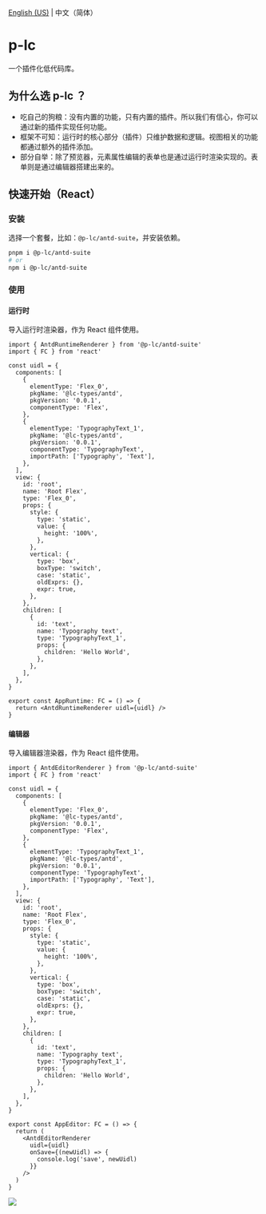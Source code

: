 [English (US)](./readme.md) | 中文（简体）

# p-lc

一个插件化低代码库。

## 为什么选 p-lc ？

- 吃自己的狗粮：没有内置的功能，只有内置的插件。所以我们有信心，你可以通过新的插件实现任何功能。
- 框架不可知：运行时的核心部分（插件）只维护数据和逻辑。视图相关的功能都通过额外的插件添加。
- 部分自举：除了预览器，元素属性编辑的表单也是通过运行时渲染实现的。表单则是通过编辑器搭建出来的。

## 快速开始（React）

### 安装

选择一个套餐，比如：`@p-lc/antd-suite`，并安装依赖。

```sh
pnpm i @p-lc/antd-suite
# or
npm i @p-lc/antd-suite
```

### 使用

#### 运行时

导入运行时渲染器，作为 React 组件使用。

```tsx
import { AntdRuntimeRenderer } from '@p-lc/antd-suite'
import { FC } from 'react'

const uidl = {
  components: [
    {
      elementType: 'Flex_0',
      pkgName: '@lc-types/antd',
      pkgVersion: '0.0.1',
      componentType: 'Flex',
    },
    {
      elementType: 'TypographyText_1',
      pkgName: '@lc-types/antd',
      pkgVersion: '0.0.1',
      componentType: 'TypographyText',
      importPath: ['Typography', 'Text'],
    },
  ],
  view: {
    id: 'root',
    name: 'Root Flex',
    type: 'Flex_0',
    props: {
      style: {
        type: 'static',
        value: {
          height: '100%',
        },
      },
      vertical: {
        type: 'box',
        boxType: 'switch',
        case: 'static',
        oldExprs: {},
        expr: true,
      },
    },
    children: [
      {
        id: 'text',
        name: 'Typography text',
        type: 'TypographyText_1',
        props: {
          children: 'Hello World',
        },
      },
    ],
  },
}

export const AppRuntime: FC = () => {
  return <AntdRuntimeRenderer uidl={uidl} />
}
```

#### 编辑器

导入编辑器渲染器，作为 React 组件使用。

```tsx
import { AntdEditorRenderer } from '@p-lc/antd-suite'
import { FC } from 'react'

const uidl = {
  components: [
    {
      elementType: 'Flex_0',
      pkgName: '@lc-types/antd',
      pkgVersion: '0.0.1',
      componentType: 'Flex',
    },
    {
      elementType: 'TypographyText_1',
      pkgName: '@lc-types/antd',
      pkgVersion: '0.0.1',
      componentType: 'TypographyText',
      importPath: ['Typography', 'Text'],
    },
  ],
  view: {
    id: 'root',
    name: 'Root Flex',
    type: 'Flex_0',
    props: {
      style: {
        type: 'static',
        value: {
          height: '100%',
        },
      },
      vertical: {
        type: 'box',
        boxType: 'switch',
        case: 'static',
        oldExprs: {},
        expr: true,
      },
    },
    children: [
      {
        id: 'text',
        name: 'Typography text',
        type: 'TypographyText_1',
        props: {
          children: 'Hello World',
        },
      },
    ],
  },
}

export const AppEditor: FC = () => {
  return (
    <AntdEditorRenderer
      uidl={uidl}
      onSave={(newUidl) => {
        console.log('save', newUidl)
      }}
    />
  )
}
```

![](https://s1.locimg.com/2024/09/08/a07a994fd13fe.png)
